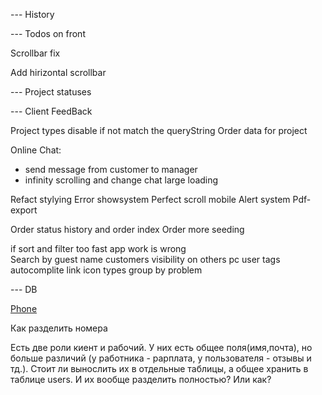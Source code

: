
--- History 

--- Todos on front 

Scrollbar fix 

Add hirizontal scrollbar

--- Project statuses 

--- Client FeedBack

Project types disable if not match the queryString 
Order data for project 


Online Chat:  
- send message from customer to manager 
- infinity scrolling and change chat large loading 


Refact stylying 
Error  showsystem 
Perfect scroll mobile 
Alert system 
Pdf-export 

Order status history and order index 
Order more seeding 

if sort and filter too fast app work is wrong  
Search by guest name 
customers visibility on others pc 
user tags autocomplite 
link icon types 
group by problem 

--- DB 

[Phone](https://petrenco.com/mysql.php?txt=168)

Как разделить номера 

Есть две роли киент и рабочий. У них есть общее поля(имя,почта), но больше различий (у работника - рарплата, у пользователя - отзывы и тд.). Стоит ли вынослить их в отдельные таблицы, а общее хранить в таблице users. И их вообще разделить полностью? Или как? 



